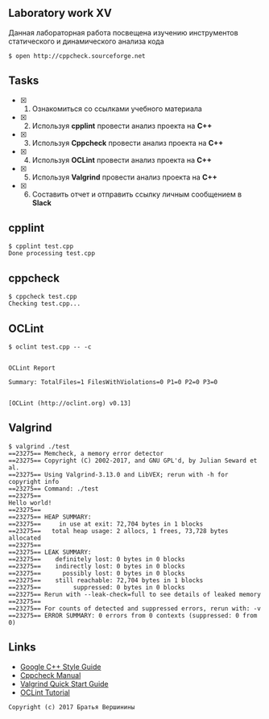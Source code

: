 ## Laboratory work XV

Данная лабораторная работа посвещена изучению инструментов статического и динамического анализа кода
```ShellSession
$ open http://cppcheck.sourceforge.net
```

## Tasks

- [X] 1. Ознакомиться со ссылками учебного материала
- [X] 2. Используя **cpplint** провести анализ проекта на **C++**
- [X] 3. Используя **Cppcheck** провести анализ проекта на **C++**
- [X] 4. Используя **OCLint** провести анализ проекта на **C++**
- [X] 5. Используя **Valgrind** провести анализ проекта на **C++**
- [X] 6. Составить отчет и отправить ссылку личным сообщением в **Slack**

## cpplint
```ShellSession
$ cpplint test.cpp
Done processing test.cpp
```

## cppcheck
```ShellSession
$ cppcheck test.cpp
Checking test.cpp...
```

## OCLint
```ShellSession
$ oclint test.cpp -- -c


OCLint Report

Summary: TotalFiles=1 FilesWithViolations=0 P1=0 P2=0 P3=0 


[OCLint (http://oclint.org) v0.13]
```

## Valgrind
```ShellSession
$ valgrind ./test
==23275== Memcheck, a memory error detector
==23275== Copyright (C) 2002-2017, and GNU GPL'd, by Julian Seward et al.
==23275== Using Valgrind-3.13.0 and LibVEX; rerun with -h for copyright info
==23275== Command: ./test
==23275== 
Hello world!
==23275== 
==23275== HEAP SUMMARY:
==23275==     in use at exit: 72,704 bytes in 1 blocks
==23275==   total heap usage: 2 allocs, 1 frees, 73,728 bytes allocated
==23275== 
==23275== LEAK SUMMARY:
==23275==    definitely lost: 0 bytes in 0 blocks
==23275==    indirectly lost: 0 bytes in 0 blocks
==23275==      possibly lost: 0 bytes in 0 blocks
==23275==    still reachable: 72,704 bytes in 1 blocks
==23275==         suppressed: 0 bytes in 0 blocks
==23275== Rerun with --leak-check=full to see details of leaked memory
==23275== 
==23275== For counts of detected and suppressed errors, rerun with: -v
==23275== ERROR SUMMARY: 0 errors from 0 contexts (suppressed: 0 from 0)
```

## Links

- [Google C++ Style Guide](https://github.com/cpplint/cpplint)
- [Cppcheck Manual](http://cppcheck.sourceforge.net/manual.pdf)
- [Valgrind Quick Start Guide](http://valgrind.org/docs/manual/index.html)
- [OCLint Tutorial](http://docs.oclint.org/en/stable/intro/tutorial.html)

```
Copyright (c) 2017 Братья Вершинины
```


